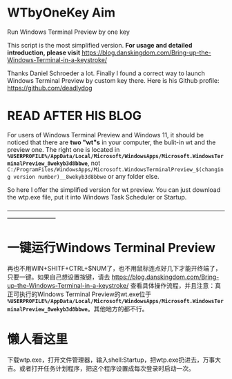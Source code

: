 # WTbyOneKey Aim
Run Windows Terminal Preview by one key

This script is the most simplified version. **For usage and detailed introduction, please visit**  https://blog.danskingdom.com/Bring-up-the-Windows-Terminal-in-a-keystroke/

Thanks Daniel Schroeder a lot. Finally I found a correct way to launch Windows Terminal Preview by custom key there. Here is his Github profile: https://github.com/deadlydog

# READ AFTER HIS BLOG


For users of Windows Terminal Preview and Windows 11, it should be noticed that there are **two "wt"s** in your computer, the bulit-in wt and the preview one. The right one is located in **`%USERPROFILE%/AppData/Local/Microsoft/WindowsApps/Microsoft.WindowsTerminalPreview_8wekyb3d8bbwe`**, not `C:/ProgramFiles/WindowsApps/Microsoft.WindowsTerminalPreview_$(changing version number)__8wekyb3d8bbwe` or any folder else.

So here I offer the simplified version for wt preview. You can just download the wtp.exe file, put it into Windows Task Scheduler or Startup.

————————————————————————————————————————————
# 一键运行Windows Terminal Preview
再也不用WIN+SHITF+CTRL+$NUM了，也不用鼠标连点好几下才能开终端了，只要一键。如果自己想设置按键，请去 https://blog.danskingdom.com/Bring-up-the-Windows-Terminal-in-a-keystroke/ 查看具体操作流程，并且注意：真正可执行的Windows Terminal Preview的wt.exe位于 **`%USERPROFILE%/AppData/Local/Microsoft/WindowsApps/Microsoft.WindowsTerminalPreview_8wekyb3d8bbwe`**。其他地方的都不行。

# 懒人看这里
下载wtp.exe，打开文件管理器，输入shell:Startup，把wtp.exe扔进去，万事大吉。或者打开任务计划程序，把这个程序设置成每次登录时启动一次。
